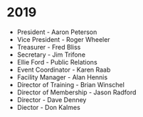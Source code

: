 # 2019

* President - Aaron Peterson
* Vice President - Roger Wheeler
* Treasurer - Fred Bliss
* Secretary - Jim Trifone
* Ellie Ford - Public Relations
* Event Coordinator - Karen Raab
* Facility Manager - Alan Hennis
* Director of Training - Brian Winschel
* Director of Membership - Jason Radford
* Director - Dave Denney
* Diector - Don Kalmes

